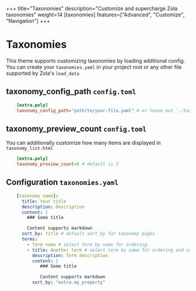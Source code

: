 +++
title="Taxonomies"
description="Customize and supercharge Zola taxonomies"
weight=14
[taxonomies]
features=["Advanced", "Customize", "Navigation"]
+++

# Taxonomies

This theme supports customizing taxonomies by loading additional config. You can create your `taxonomies.yaml` in your project root or any other file supported by Zola's `load_data`

## taxonomy_config_path `config.toml`

```toml
    [extra.poly]
    taxonomy_config_path="path/to/your-file.yaml" # or leave out `./taxonomies.yaml` is the default
```

## taxonomy_preview_count `config.toml`

You can additionally customize how many items are displayed in `taxonomy_list.html`

```toml
    [extra.poly]
    taxonomy_preview_count=8 # default is 3
```

## Configuration `taxonomies.yaml` 


```yaml
    [taxonomy name]: 
      title: Your title
      description: Description
      content: |
        ### Some title

        Content supports markdown
      sort_by: title # default sort_by for taxonomy pages
      terms: 
        - Term name # select term by name for ordering
        - title: Another term # select term by name for ordering and customization
          description: Term description
          content: |
             ### Some title

             Content supports markdown
          sort_by: "extra.my_property"
```

